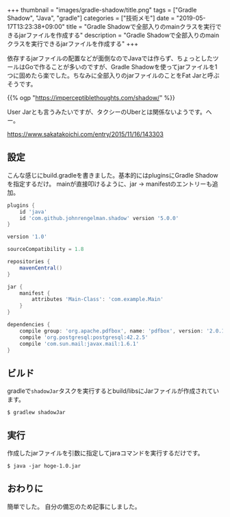 +++
thumbnail = "images/gradle-shadow/title.png"
tags = ["Gradle Shadow", "Java", "gradle"]
categories = ["技術メモ"]
date = "2019-05-17T13:23:38+09:00"
title = "Gradle Shadowで全部入りのmainクラスを実行できるjarファイルを作成する"
description = "Gradle Shadowで全部入りのmainクラスを実行できるjarファイルを作成する"
+++

依存するjarファイルの配置などが面倒なのでJavaでは作らず、ちょっとしたツールはGoで作ることが多いのですが、Gradle Shadowを使ってjarファイルを1つに固めたら楽でした。ちなみに全部入りのjarファイルのことをFat Jarと呼ぶそうです。

{{% ogp "https://imperceptiblethoughts.com/shadow/" %}}

User Jarとも言うみたいですが、タクシーのUberとは関係ないようです。へー。

https://www.sakatakoichi.com/entry/2015/11/16/143303


## 設定

こんな感じにbuild.gradleを書きました。基本的にはpluginsにGradle Shadowを指定するだけ。
mainが直接叩けるように、jar -> manifestのエントリーも追加。

```groovy
plugins {
    id 'java'
    id 'com.github.johnrengelman.shadow' version '5.0.0'
}

version '1.0'

sourceCompatibility = 1.8

repositories {
    mavenCentral()
}

jar {
    manifest {
        attributes 'Main-Class': 'com.example.Main'
    }
}

dependencies {
    compile group: 'org.apache.pdfbox', name: 'pdfbox', version: '2.0.15'
    compile 'org.postgresql:postgresql:42.2.5'
    compile 'com.sun.mail:javax.mail:1.6.1'
}
```

## ビルド

gradleで`shadowJar`タスクを実行するとbuild/libsにJarファイルが作成されています。

```
$ gradlew shadowJar
```

## 実行

作成したjarファイルを引数に指定してjaraコマンドを実行するだけです。

```
$ java -jar hoge-1.0.jar
```

## おわりに

簡単でした。
自分の備忘のため記事にしました。
